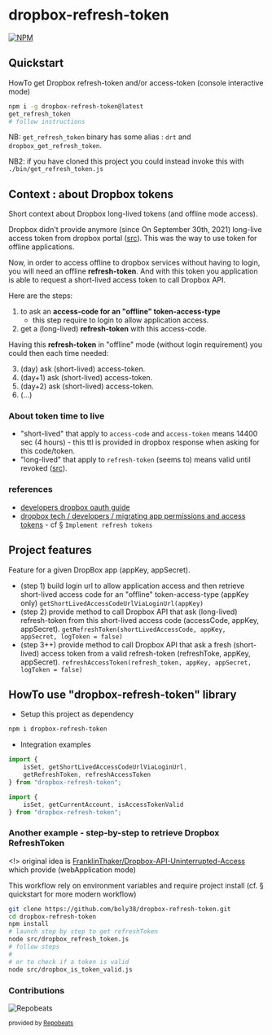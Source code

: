 # dropbox-refresh-token

[![NPM](https://nodei.co/npm/dropbox-refresh-token.png?compact=true)](https://npmjs.org/package/dropbox-refresh-token)

## Quickstart

HowTo get Dropbox refresh-token and/or access-token (console interactive mode)

````bash
npm i -g dropbox-refresh-token@latest
get_refresh_token
# follow instructions
````
NB: `get_refresh_token` binary has some alias : `drt` and `dropbox_get_refresh_token`.

NB2: if you have cloned this project you could instead invoke this with `./bin/get_refresh_token.js`

## Context : about Dropbox tokens

Short context about Dropbox long-lived tokens (and offline mode access).

Dropbox didn't provide anymore (since On September 30th, 2021) long-live access token from dropbox portal ([src](https://dropbox.tech/developers/migrating-app-permissions-and-access-tokens#retiring-legacy-tokens)). This was the way to use token for offline applications.

Now, in order to access offline to dropbox services without having to login, 
you will need an offline **refresh-token**. 
And with this token you application is able to request a short-lived access token to call Dropbox API. 

Here are the steps:
1) to ask an **access-code for an "offline" token-access-type** 
   - this step require to login to allow application access.
2) get a (long-lived) **refresh-token** with this access-code.

Having this **refresh-token** in "offline" mode (without login requirement) you could then each time needed:

3) (day) ask (short-lived) access-token.
4) (day+1) ask (short-lived) access-token.
5) (day+2) ask (short-lived) access-token.
6) (...)

### About token time to live
- "short-lived" that apply to `access-code` and `access-token` means 14400 sec (4 hours) - this ttl is provided in dropbox response when asking for this code/token.
- "long-lived" that apply to `refresh-token` (seems to) means valid until revoked ([src](https://www.dropboxforum.com/t5/Dropbox-API-Support-Feedback/Refresh-token-expiration/m-p/455036/highlight/true#M23478)).


### references
- [developers dropbox oauth guide](https://developers.dropbox.com/fr-fr/oauth-guide)
- [dropbox tech / developers / migrating app permissions and access tokens](https://dropbox.tech/developers/migrating-app-permissions-and-access-tokens#retiring-legacy-tokens) - cf § `Implement refresh tokens`

## Project features
Feature for a given DropBox app (appKey, appSecret).
- (step 1) build login url to allow application access and then retrieve short-lived access code for an "offline" token-access-type (appKey only)
`getShortLivedAccessCodeUrlViaLoginUrl(appKey)`
- (step 2) provide method to call Dropbox API that ask (long-lived) refresh-token from this short-lived access code (accessCode, appKey, appSecret).
`getRefreshToken(shortLivedAccessCode, appKey, appSecret, logToken = false)`
- (step 3++) provide method to call Dropbox API that ask a fresh (short-lived) access token from a valid refresh-token (refreshToke, appKey, appSecret).
`refreshAccessToken(refresh_token, appKey, appSecret, logToken = false)`

## HowTo use "dropbox-refresh-token" library

- Setup this project as dependency
````bash
npm i dropbox-refresh-token
````

- Integration examples
````javascript
import {
    isSet, getShortLivedAccessCodeUrlViaLoginUrl, 
    getRefreshToken, refreshAccessToken
} from "dropbox-refresh-token";

import {
    isSet, getCurrentAccount, isAccessTokenValid
} from "dropbox-refresh-token";

````

### Another example - step-by-step to retrieve Dropbox RefreshToken

<!> original idea is [FranklinThaker/Dropbox-API-Uninterrupted-Access](https://github.com/FranklinThaker/Dropbox-API-Uninterrupted-Access) which provide (webApplication mode)

This workflow rely on environment variables and require project install
(cf. § quickstart for more modern workflow)

````bash
git clone https://github.com/boly38/dropbox-refresh-token.git
cd dropbox-refresh-token
npm install
# launch step by step to get refreshToken
node src/dropbox_refresh_token.js
# follow steps
#
# or to check if a token is valid
node src/dropbox_is_token_valid.js

````


### Contributions

![Repobeats](https://repobeats.axiom.co/api/embed/381c29252a790e5069c7a80418665d22f4dbfaab.svg "Repobeats analytics image")

<small>provided by [Repobeats](https://repobeats.axiom.co/)</small>


